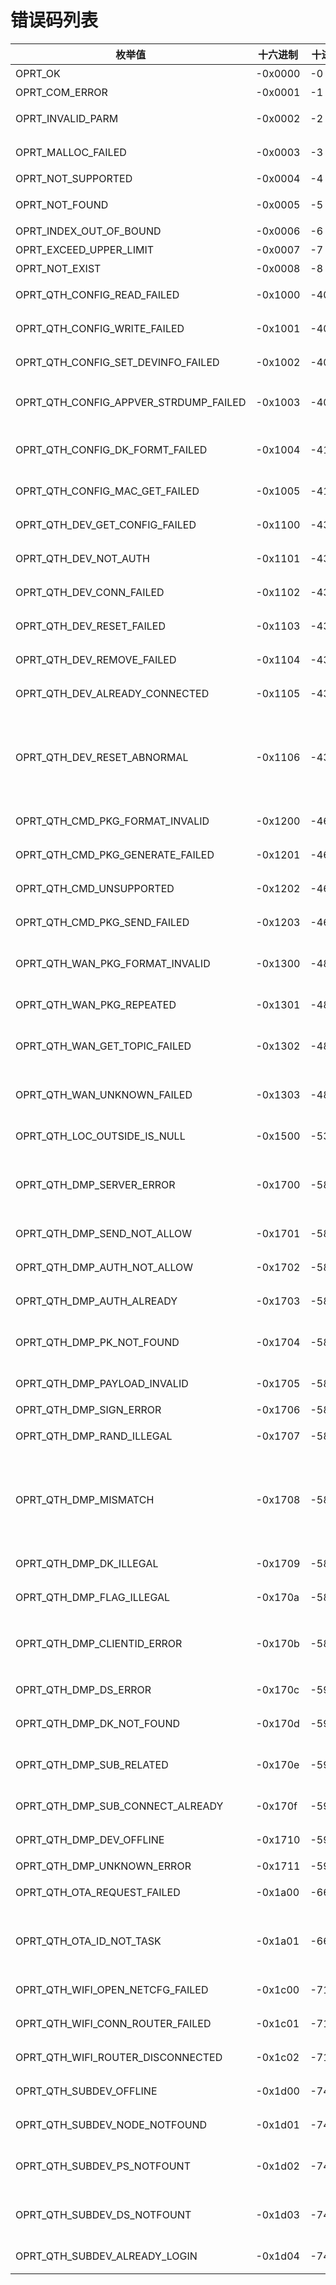 # **错误码列表**

| 枚举值                                | 十六进制 | 十进制 | 描述                                         |
| ------------------------------------- | -------- | ------ | -------------------------------------------- |
| OPRT_OK                               | -0x0000  | -0     | 执行成功                                     |
| OPRT_COM_ERROR                        | -0x0001  | -1     | 通用错误                                     |
| OPRT_INVALID_PARM                     | -0x0002  | -2     | 无效的入参                                   |
| OPRT_MALLOC_FAILED                    | -0x0003  | -3     | 内存分配失败                                 |
| OPRT_NOT_SUPPORTED                    | -0x0004  | -4     | 不支持                                       |
| OPRT_NOT_FOUND                        | -0x0005  | -5     | 没有找到对象                                 |
| OPRT_INDEX_OUT_OF_BOUND               | -0x0006  | -6     | 索引越界                                     |
| OPRT_EXCEED_UPPER_LIMIT               | -0x0007  | -7     | 超过上限                                     |
| OPRT_NOT_EXIST                        | -0x0008  | -8     | 不存在                                       |
| OPRT_QTH_CONFIG_READ_FAILED           | -0x1000  | -4096  | 读配置失败                                   |
| OPRT_QTH_CONFIG_WRITE_FAILED          | -0x1001  | -4097  | 写配置失败                                   |
| OPRT_QTH_CONFIG_SET_DEVINFO_FAILED    | -0x1002  | -4098  | 设置设备信息失败                             |
| OPRT_QTH_CONFIG_APPVER_STRDUMP_FAILED | -0x1003  | -4099  | 设置 APP Version 失败                        |
| OPRT_QTH_CONFIG_DK_FORMT_FAILED       | -0x1004  | -4100  | 设置 DK 数据格式失败                         |
| OPRT_QTH_CONFIG_MAC_GET_FAILED        | -0x1005  | -4101  | 设备 MAC 获取失败                            |
| OPRT_QTH_DEV_GET_CONFIG_FAILED        | -0x1100  | -4352  | 获取配置失败                                 |
| OPRT_QTH_DEV_NOT_AUTH                 | -0x1101  | -4353  | 设备未认证                                   |
| OPRT_QTH_DEV_CONN_FAILED              | -0x1102  | -4354  | 设备连接失败                                 |
| OPRT_QTH_DEV_RESET_FAILED             | -0x1103  | -4355  | 设备重置失败                                 |
| OPRT_QTH_DEV_REMOVE_FAILED            | -0x1104  | -4356  | 设备移除失败                                 |
| OPRT_QTH_DEV_ALREADY_CONNECTED        | -0x1105  | -4357  | 设备已连接                                   |
| OPRT_QTH_DEV_RESET_ABNORMAL           | -0x1106  | -4358  | 设备重置异常(一机一密设备收到了新的设备密钥) |
| OPRT_QTH_CMD_PKG_FORMAT_INVALID       | -0x1200  | -4608  | 数据包格式错误                               |
| OPRT_QTH_CMD_PKG_GENERATE_FAILED      | -0x1201  | -4609  | 数据包生成失败                               |
| OPRT_QTH_CMD_UNSUPPORTED              | -0x1202  | -4610  | 数据命令不支持                               |
| OPRT_QTH_CMD_PKG_SEND_FAILED          | -0x1203  | -4611  | 数据包发送失败                               |
| OPRT_QTH_WAN_PKG_FORMAT_INVALID       | -0x1300  | -4864  | 广域网数据包格式错误                         |
| OPRT_QTH_WAN_PKG_REPEATED             | -0x1301  | -4865  | 广域网数据包重复                             |
| OPRT_QTH_WAN_GET_TOPIC_FAILED         | -0x1302  | -4866  | 广域网获取 topic 失败                        |
| OPRT_QTH_WAN_UNKNOWN_FAILED           | -0x1303  | -4867  | 广域网未知连接错误                           |
| OPRT_QTH_LOC_OUTSIDE_IS_NULL          | -0x1500  | -5376  | 外置定位数据为空                             |
| OPRT_QTH_DMP_SERVER_ERROR             | -0x1700  | -5888  | 调用其他微服务接口网络错误                   |
| OPRT_QTH_DMP_SEND_NOT_ALLOW           | -0x1701  | -5889  | 设备消息被限制                               |
| OPRT_QTH_DMP_AUTH_NOT_ALLOW           | -0x1702  | -5890  | 设备不能激活                                 |
| OPRT_QTH_DMP_AUTH_ALREADY             | -0x1703  | -5891  | 设备已认证                                   |
| OPRT_QTH_DMP_PK_NOT_FOUND             | -0x1704  | -5892  | 通过 PK 没有查到产品信息                     |
| OPRT_QTH_DMP_PAYLOAD_INVALID          | -0x1705  | -5893  | 密码解析错误                                 |
| OPRT_QTH_DMP_SIGN_ERROR               | -0x1706  | -5894  | Sign 错误                                    |
| OPRT_QTH_DMP_RAND_ILLEGAL             | -0x1707  | -5895  | Rand 不符合规则                              |
| OPRT_QTH_DMP_MISMATCH                 | -0x1708  | -5896  | 参数传入的 DK,PK 与数据库存储的 DK,PK 不一致 |
| OPRT_QTH_DMP_DK_ILLEGAL               | -0x1709  | -5897  | DK 不符合规则                                |
| OPRT_QTH_DMP_FLAG_ILLEGAL             | -0x170a  | -5898  | Flag 不符合规则                              |
| OPRT_QTH_DMP_CLIENTID_ERROR           | -0x170b  | -5899  | ClientId 规则和 Password 不匹配              |
| OPRT_QTH_DMP_DS_ERROR                 | -0x170c  | -5900  | 设备的 DS 错误                               |
| OPRT_QTH_DMP_DK_NOT_FOUND             | -0x170d  | -5901  | 没查到设备信息                               |
| OPRT_QTH_DMP_SUB_RELATED              | -0x170e  | -5902  | 网关与子设备没有关联关系                     |
| OPRT_QTH_DMP_SUB_CONNECT_ALREADY      | -0x170f  | -5903  | 子设备重复登录                               |
| OPRT_QTH_DMP_DEV_OFFLINE              | -0x1710  | -5904  | 设备不在线                                   |
| OPRT_QTH_DMP_UNKNOWN_ERROR            | -0x1711  | -5905  | 未知错误                                     |
| OPRT_QTH_OTA_REQUEST_FAILED           | -0x1a00  | -6656  | 发起 OTA 请求失败                            |
| OPRT_QTH_OTA_ID_NOT_TASK              | -0x1a01  | -6657  | 该组件标识没有在进行的 OTA 任务              |
| OPRT_QTH_WIFI_OPEN_NETCFG_FAILED      | -0x1c00  | -7168  | 打开 wifi 配网失败                           |
| OPRT_QTH_WIFI_CONN_ROUTER_FAILED      | -0x1c01  | -7169  | 连接路由器失败                               |
| OPRT_QTH_WIFI_ROUTER_DISCONNECTED     | -0x1c02  | -7170  | 路由器断连                                   |
| OPRT_QTH_SUBDEV_OFFLINE               | -0x1d00  | -7424  | 当前子设备离线                               |
| OPRT_QTH_SUBDEV_NODE_NOTFOUND         | -0x1d01  | -7425  | 未找到当前子设备                             |
| OPRT_QTH_SUBDEV_PS_NOTFOUNT           | -0x1d02  | -7426  | 未找到当前子设备产品密钥                     |
| OPRT_QTH_SUBDEV_DS_NOTFOUNT           | -0x1d03  | -7427  | 未找到当前子设备设备密钥                     |
| OPRT_QTH_SUBDEV_ALREADY_LOGIN         | -0x1d04  | -7428  | 当前子设备已登陆                             |
